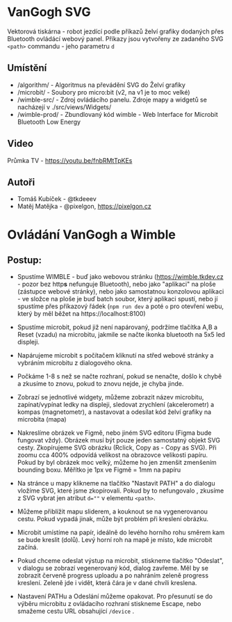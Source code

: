 # VanGogh SVG
Vektorová tiskárna - robot jezdící podle příkazů želví grafiky dodaných přes Bluetooth ovládácí webový panel.
Příkazy jsou vytvořeny ze zadaného SVG `<path>` commandu - jeho parametru `d`

## Umístění
- /algorithm/ - Algoritmus na převádění SVG do Želví grafiky
- /microbit/ - Soubory pro micro:bit (v2, na v1 je to moc velké)
- /wimble-src/ - Zdroj ovládácího panelu. Zdroje mapy a widgetů se nacházejí v ./src/views/Widgets/ 
- /wimble-prod/ - Zbundlovaný kód wimble - Web Interface for Microbit Bluetooth Low Energy

## Video
Průmka TV - https://youtu.be/fnbRMtTpKEs

## Autoři 

- Tomáš Kubíček - @tkdeeev
- Matěj Matějka - @pixelgon, https://pixelgon.cz

# Ovládání VanGogh a Wimble

## Postup: 
- Spustíme WIMBLE - buď jako webovou stránku (https://wimble.tkdev.cz - pozor bez http**s** nefunguje Bluetooth), nebo jako "aplikaci" na ploše (zástupce webové stránky), nebo jako samostatnou konzolovou aplikaci - ve složce na ploše je buď batch soubor, který aplikaci spustí, nebo jí spustíme přes příkazový řádek (`npm run dev` a poté `o` pro otevření webu, který by měl běžet na https://localhost:8100)
- Spustíme microbit, pokud již není napárovaný, podržíme tlačítka A,B a Reset (vzadu) na microbitu, jakmile se načte ikonka bluetooth na 5x5 led displeji.
- Napárujeme microbit s počítačem kliknutí na střed webové stránky a vybráním microbitu z dialogového okna.
- Počkáme 1-8 s než se načte rozhraní, pokud se nenačte, došlo k chybě a zkusíme to znovu, pokud to znovu nejde, je chyba jinde.
- Zobrazí se jednotlivé widgety, můžeme zobrazit název microbitu, zapínat/vypínat ledky na displeji, sledovat zrychlení (akcelerometr) a kompas (magnetometr), a nastavovat a odesílat kód želví grafiky na microbita (mapa)

- Nakreslíme obrázek ve Figmě, nebo jiném SVG editoru (Figma bude fungovat vždy). Obrázek musí být pouze jeden samostatný objekt SVG cesty. Zkopírujeme SVG obrázku (Rclick, Copy as - Copy as SVG). Při zoomu cca 400% odpovídá velikost na obrazovce velikosti papíru. Pokud by byl obrázek moc velký, můžeme ho jen zmenšit zmenšením bounding boxu. Měřítko je 1px ve Figmě = 1mm na papíru 
- Na stránce u mapy klikneme na tlačítko "Nastavit PATH" a do dialogu vložíme SVG, které jsme zkopírovali. Pokud by to nefungovalo , zkusíme z SVG vybrat jen atribut `d=""` v elementu `<path>`.
- Můžeme přiblížit mapu sliderem, a kouknout se na vygenerovanou cestu. Pokud vypadá jinak, může být problém při kreslení obrázku. 
- Microbit umístíme na papír, ideálně do levého horního rohu směrem kam se bude kreslit (dolů). Levý horní roh na mapě je místo, kde microbit začíná.
- Pokud chceme odeslat výstup na microbit, stiskneme tlačítko "Odeslat", v dialogu se zobrazí vegenerovaný kód, dialog zavřeme. Měl by se zobrazit červeně progress uploadu a po nahráním zeleně progress kreslení. Zeleně jde i vidět, která čára je v dané chvíli kreslena. 
- Nastavení PATHu a Odeslání můžeme opakovat. Pro přesunutí se do výběru microbitu z ovládacího rozhraní stiskneme Escape, nebo smažeme cestu URL obsahující `/device` .
